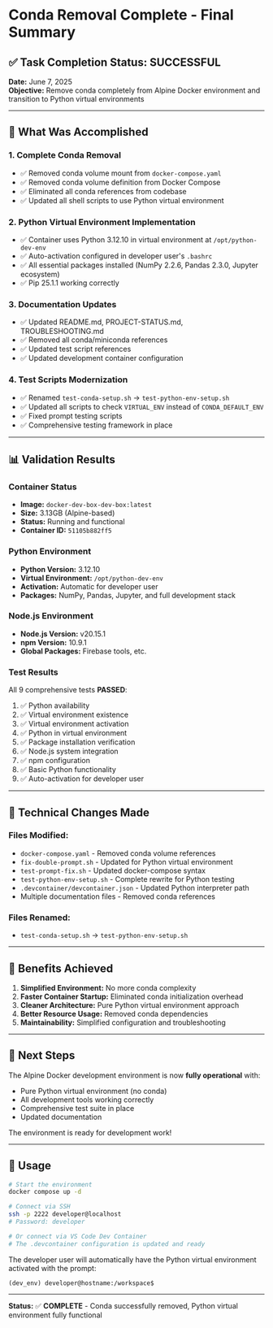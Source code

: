 # Conda Removal Complete - Final Summary

## ✅ Task Completion Status: **SUCCESSFUL**

**Date:** June 7, 2025  
**Objective:** Remove conda completely from Alpine Docker environment and transition to Python virtual environments

---

## 🎯 **What Was Accomplished**

### **1. Complete Conda Removal**
- ✅ Removed conda volume mount from `docker-compose.yaml`
- ✅ Removed conda volume definition from Docker Compose
- ✅ Eliminated all conda references from codebase
- ✅ Updated all shell scripts to use Python virtual environment

### **2. Python Virtual Environment Implementation**
- ✅ Container uses Python 3.12.10 in virtual environment at `/opt/python-dev-env`
- ✅ Auto-activation configured in developer user's `.bashrc`
- ✅ All essential packages installed (NumPy 2.2.6, Pandas 2.3.0, Jupyter ecosystem)
- ✅ Pip 25.1.1 working correctly

### **3. Documentation Updates**
- ✅ Updated README.md, PROJECT-STATUS.md, TROUBLESHOOTING.md
- ✅ Removed all conda/miniconda references
- ✅ Updated test script references
- ✅ Updated development container configuration

### **4. Test Scripts Modernization**
- ✅ Renamed `test-conda-setup.sh` → `test-python-env-setup.sh`
- ✅ Updated all scripts to check `VIRTUAL_ENV` instead of `CONDA_DEFAULT_ENV`
- ✅ Fixed prompt testing scripts
- ✅ Comprehensive testing framework in place

---

## 📊 **Validation Results**

### **Container Status**
- **Image:** `docker-dev-box-dev-box:latest`
- **Size:** 3.13GB (Alpine-based)
- **Status:** Running and functional
- **Container ID:** `51105b882ff5`

### **Python Environment**
- **Python Version:** 3.12.10
- **Virtual Environment:** `/opt/python-dev-env`
- **Activation:** Automatic for developer user
- **Packages:** NumPy, Pandas, Jupyter, and full development stack

### **Node.js Environment**
- **Node.js Version:** v20.15.1
- **npm Version:** 10.9.1
- **Global Packages:** Firebase tools, etc.

### **Test Results**
All 9 comprehensive tests **PASSED**:
1. ✅ Python availability
2. ✅ Virtual environment existence
3. ✅ Virtual environment activation
4. ✅ Python in virtual environment
5. ✅ Package installation verification
6. ✅ Node.js system integration
7. ✅ npm configuration
8. ✅ Basic Python functionality
9. ✅ Auto-activation for developer user

---

## 🔧 **Technical Changes Made**

### **Files Modified:**
- `docker-compose.yaml` - Removed conda volume references
- `fix-double-prompt.sh` - Updated for Python virtual environment
- `test-prompt-fix.sh` - Updated docker-compose syntax
- `test-python-env-setup.sh` - Complete rewrite for Python testing
- `.devcontainer/devcontainer.json` - Updated Python interpreter path
- Multiple documentation files - Removed conda references

### **Files Renamed:**
- `test-conda-setup.sh` → `test-python-env-setup.sh`

---

## 🎉 **Benefits Achieved**

1. **Simplified Environment:** No more conda complexity
2. **Faster Container Startup:** Eliminated conda initialization overhead
3. **Cleaner Architecture:** Pure Python virtual environment approach
4. **Better Resource Usage:** Removed conda dependencies
5. **Maintainability:** Simplified configuration and troubleshooting

---

## 🚀 **Next Steps**

The Alpine Docker development environment is now **fully operational** with:
- Pure Python virtual environment (no conda)
- All development tools working correctly
- Comprehensive test suite in place
- Updated documentation

The environment is ready for development work!

---

## 📝 **Usage**

```bash
# Start the environment
docker compose up -d

# Connect via SSH
ssh -p 2222 developer@localhost
# Password: developer

# Or connect via VS Code Dev Container
# The .devcontainer configuration is updated and ready
```

The developer user will automatically have the Python virtual environment activated with the prompt:
```
(dev_env) developer@hostname:/workspace$
```

---

**Status:** ✅ **COMPLETE** - Conda successfully removed, Python virtual environment fully functional
